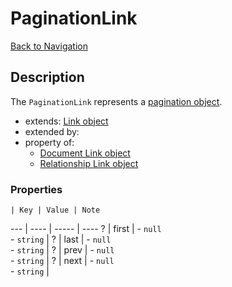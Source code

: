 # PaginationLink
[Back to Navigation](README.md)

## Description

The `PaginationLink` represents a [pagination object](http://jsonapi.org/format/#fetching-pagination).

- extends: [Link object](objects-link.md)
- extended by:
- property of:
  - [Document Link object](objects-document-link.md)
  - [Relationship Link object](objects-relationship-link.md)

### Properties

    | Key | Value | Note
--- | ---- | ----- | ----
? | first | - `null`<br />- `string` |
? | last | - `null`<br />- `string` |
? | prev | - `null`<br />- `string` |
? | next | - `null`<br />- `string` |
